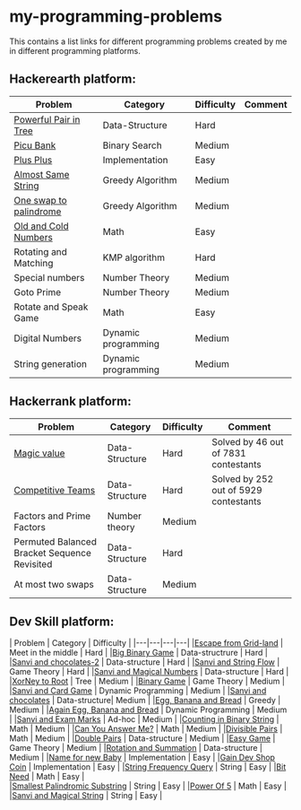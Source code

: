 # my-programming-problems
This contains a list links for different programming problems created by me in different programming platforms.

## Hackerearth platform:

| Problem |  Category | Difficulty | Comment |
|---|---|---|---|
|[Powerful Pair in Tree](http://bit.ly/2BTf3rq) | Data-Structure | Hard | |
|[Picu Bank](http://bit.ly/2wgwoW4) | Binary Search | Medium | |
|[Plus Plus]( http://bit.ly/2Jur3m5 )| Implementation | Easy | |
|[Almost Same String]( http://bit.ly/2D1ri0g )| Greedy Algorithm | Medium | |
|[One swap to palindrome](http://bit.ly/2kJrz1j) | Greedy Algorithm | Medium | |
|[Old and Cold Numbers](http://bit.ly/2N2ehZz) | Math | Easy | |
|Rotating and Matching | KMP algorithm | Hard |  |
|Special numbers | Number Theory | Medium | |
|Goto Prime| Number Theory | Medium | |
|Rotate and Speak Game | Math | Easy | |
|Digital Numbers| Dynamic programming | Medium | |
|String generation | Dynamic programming | Medium | |


## Hackerrank platform:

| Problem |  Category | Difficulty | Comment |
|---|---|---|---|
|[Magic value](http://bit.ly/2FdhqcE) | Data-Structure | Hard | Solved by 46 out of 7831 contestants |
|[Competitive Teams](http://bit.ly/2JgzHRt) | Data-Structure | Hard | Solved by 252 out of 5929 contestants |
|Factors and Prime Factors | Number theory | Medium | |
|Permuted Balanced Bracket Sequence Revisited| Data-Structure | Hard | |
|At most two swaps | Data-Structure | Medium | |


## Dev Skill platform:

| Problem |  Category | Difficulty | 
|---|---|---|---|
|[Escape from Grid-land](https://www.devskill.com/CodingProblems/ViewProblem/245) | Meet in the middle | Hard |
|[Big Binary Game](https://www.devskill.com/CodingProblems/ViewProblem/283) | Data-structrure | Hard |
|[Sanvi and chocolates-2](https://www.devskill.com/CodingProblems/ViewProblem/315) | Data-structure | Hard |
|[Sanvi and String Flow](https://www.devskill.com/CodingProblems/ViewProblem/364) | Game Theory | Hard |
|[Sanvi and Magical Numbers](https://www.devskill.com/CodingProblems/ViewProblem/392) | Data-structure | Hard |
|[XorNey to Root](https://www.devskill.com/CodingProblems/ViewProblem/258) | Tree | Medium |
|[Binary Game](https://www.devskill.com/CodingProblems/ViewProblem/282) | Game Theory | Medium |
|[Sanvi and Card Game](https://www.devskill.com/CodingProblems/ViewProblem/305) | Dynamic Programming | Medium |
|[Sanvi and chocolates](https://www.devskill.com/CodingProblems/ViewProblem/318) | Data-structure| Medium |
|[Egg, Banana and Bread](https://www.devskill.com/CodingProblems/ViewProblem/332) | Greedy | Medium |
|[Again Egg, Banana and Bread](https://www.devskill.com/CodingProblems/ViewProblem/338) | Dynamic Programming | Medium |
|[Sanvi and Exam Marks](https://www.devskill.com/CodingProblems/ViewProblem/413) | Ad-hoc | Medium |
|[Counting in Binary String](https://www.devskill.com/CodingProblems/ViewProblem/414) | Math | Medium |
|[Can You Answer Me?](https://www.devskill.com/CodingProblems/ViewProblem/418) | Math | Medium |
|[Divisible Pairs](https://www.devskill.com/CodingProblems/ViewProblem/421) | Math | Medium |
|[Double Pairs](https://www.devskill.com/CodingProblems/ViewProblem/421) | Data-structure | Medium |
|[Easy Game](https://www.devskill.com/CodingProblems/ViewProblem/426) | Game Theory | Medium |
|[Rotation and Summation](https://www.devskill.com/CodingProblems/ViewProblem/427) | Data-structure | Medium |
|[Name for new Baby](https://www.devskill.com/CodingProblems/ViewProblem/244) | Implementation | Easy |
|[Gain Dev Shop Coin](https://www.devskill.com/CodingProblems/ViewProblem/313) | Implementation | Easy |
|[String Frequency Query](https://www.devskill.com/CodingProblems/ViewProblem/329) | String | Easy |
|[Bit Need](https://www.devskill.com/CodingProblems/ViewProblem/374) | Math | Easy |	
|[Smallest Palindromic Substring](https://www.devskill.com/CodingProblems/ViewProblem/375) | String | Easy |
|[Power Of 5](https://www.devskill.com/CodingProblems/ViewProblem/385) | Math | Easy |
|[Sanvi and Magical String](https://www.devskill.com/CodingProblems/ViewProblem/410) | String | Easy |
